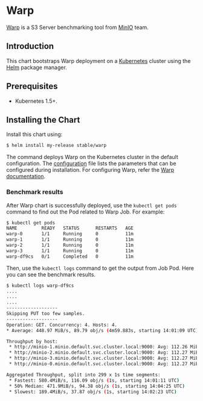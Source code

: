 Warp
=====

[Warp](https://github.com/minio/warp) is a S3 Server benchmarking tool from [MinIO](https://min.io/) team.

Introduction
------------

This chart bootstraps Warp deployment on a [Kubernetes](http://kubernetes.io) cluster using the [Helm](https://helm.sh) package manager.

Prerequisites
-------------

- Kubernetes 1.5+.

Installing the Chart
--------------------

Install this chart using:

```bash
$ helm install my-release stable/warp
```

The command deploys Warp on the Kubernetes cluster in the default configuration. The [configuration](./values.yaml) file lists the parameters that can be configured during installation. For configuring Warp, refer the [Warp documentation](https://github.com/minio/warp#usage).

### Benchmark results

After Warp chart is successfully deployed, use the `kubectl get pods` command to find out the Pod related to Warp Job. For example:

```sh
$ kubectl get pods
NAME         READY   STATUS      RESTARTS   AGE
warp-0       1/1     Running     0          11m
warp-1       1/1     Running     0          11m
warp-2       1/1     Running     0          11m
warp-3       1/1     Running     0          11m
warp-df9cs   0/1     Completed   0          11m
```

Then, use the `kubectl logs` command to get the output from Job Pod. Here you can see the benchmark results.

```sh
$ kubectl logs warp-df9cs
....
....
....
-------------------
Skipping PUT too few samples.
-------------------
Operation: GET. Concurrency: 4. Hosts: 4.
* Average: 448.97 MiB/s, 89.79 obj/s (4m59.883s, starting 14:01:09 UTC)

Throughput by host:
 * http://minio-1.minio.default.svc.cluster.local:9000: Avg: 112.26 MiB/s, 22.45 obj/s (4m59.834s, starting 14:01:09 UTC)
 * http://minio-2.minio.default.svc.cluster.local:9000: Avg: 112.27 MiB/s, 22.45 obj/s (4m59.797s, starting 14:01:09 UTC)
 * http://minio-3.minio.default.svc.cluster.local:9000: Avg: 112.27 MiB/s, 22.45 obj/s (4m59.938s, starting 14:01:09 UTC)
 * http://minio-0.minio.default.svc.cluster.local:9000: Avg: 112.27 MiB/s, 22.45 obj/s (4m59.934s, starting 14:01:09 UTC)

Aggregated Throughput, split into 299 x 1s time segments:
 * Fastest: 580.4MiB/s, 116.09 obj/s (1s, starting 14:01:11 UTC)
 * 50% Median: 471.9MiB/s, 94.38 obj/s (1s, starting 14:04:25 UTC)
 * Slowest: 189.4MiB/s, 37.87 obj/s (1s, starting 14:02:23 UTC)
```

